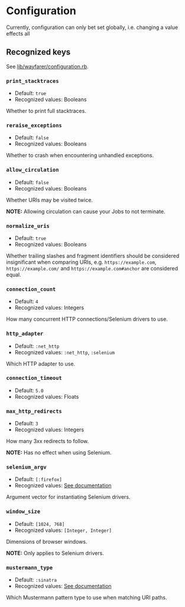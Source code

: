 # Configuration
Currently, configuration can only bet set globally, i.e. changing a value effects all 

## Recognized keys
See [lib/wayfarer/configuration.rb]().

### `print_stacktraces`
* Default: `true`
* Recognized values: Booleans

Whether to print full stacktraces.

### `reraise_exceptions`
* Default: `false`
* Recognized values: Booleans

Whether to crash when encountering unhandled exceptions.

### `allow_circulation`
* Default: `false`
* Recognized values: Booleans

Whether URIs may be visited twice.

__NOTE:__ Allowing circulation can cause your Jobs to not terminate.

### `normalize_uris`
* Default: `true`
* Recognized values: Booleans

Whether trailing slashes and fragment identifiers should be considered insignificant when comparing URIs, e.g. `https://example.com`, `https://example.com/` and `https://example.com#anchor` are considered equal.

### `connection_count`
* Default: `4`
* Recognized values: Integers

How many concurrent HTTP connections/Selenium drivers to use.

### `http_adapter`
* Default: `:net_http`
* Recognized values: `:net_http`, `:selenium`

Which HTTP adapter to use.

### `connection_timeout`
* Default: `5.0`
* Recognized values: Floats

### `max_http_redirects`
* Default: `3`
* Recognized values: Integers

How many 3xx redirects to follow.

__NOTE:__ Has no effect when using Selenium.

### `selenium_argv`
* Default: `[:firefox]`
* Recognized values: [See documentation]()

Argument vector for instantiating Selenium drivers.

### `window_size`
* Default: `[1024, 768]`
* Recognized values: `[Integer, Integer]`

Dimensions of browser windows.

__NOTE:__ Only applies to Selenium drivers.

### `mustermann_type`
* Default: `:sinatra`
* Recognized values: [See documentation]()

Which Mustermann pattern type to use when matching URI paths.